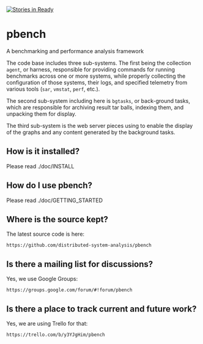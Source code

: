 [![Stories in Ready](https://badge.waffle.io/distributed-system-analysis/pbench.png?label=ready&title=Ready)](https://waffle.io/distributed-system-analysis/pbench)
# pbench
A benchmarking and performance analysis framework

The code base includes three sub-systems. The first being the collection
`agent`, or harness, responsible for providing commands for running benchmarks
across one or more systems, while properly collecting the configuration of
those systems, their logs, and specified telemetry from various tools (`sar`,
`vmstat`, `perf`, etc.).

The second sub-system including here is `bgtasks`, or back-ground tasks, which
are responsible for archiving result tar balls, indexing them, and unpacking
them for display.

The third sub-system is the web server pieces using to enable the display of
the graphs and any content generated by the background tasks.

## How is it installed?
Please read ./doc/INSTALL

## How do I use pbench?
Please read ./doc/GETTING_STARTED

## Where is the source kept?
The latest source code is here:

    https://github.com/distributed-system-analysis/pbench

## Is there a mailing list for discussions?
Yes, we use Google Groups:

    https://groups.google.com/forum/#!forum/pbench

## Is there a place to track current and future work?
Yes, we are using Trello for that:

    https://trello.com/b/y3YJgHim/pbench
